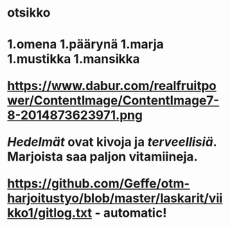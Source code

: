 <h1>otsikko<h1>
1.omena
1.päärynä
1.marja
  1.mustikka 
  1.mansikka

https://www.dabur.com/realfruitpower/ContentImage/ContentImage7-8-2014873623971.png

*Hedelmät* ovat kivoja ja _terveellisiä_. Marjoista saa paljon **vitamiineja**.

https://github.com/Geffe/otm-harjoitustyo/blob/master/laskarit/viikko1/gitlog.txt - automatic!
